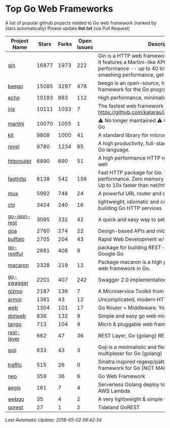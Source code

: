 # Top Go Web Frameworks
A list of popular github projects related to Go web framework (ranked by stars automatically)
Please update **list.txt** (via Pull Request)

| Project Name | Stars | Forks | Open Issues | Description |
| ------------ | ----- | ----- | ----------- | ----------- |
| [gin](https://github.com/gin-gonic/gin) | 16877 | 1973 | 222 | Gin is a HTTP web framework written in Go (Golang). It features a Martini-like API with much better performance -- up to 40 times faster. If you need smashing performance, get yourself some Gin. |
| [beego](https://github.com/astaxie/beego) | 15085 | 3297 | 478 | beego is an open-source, high-performance web framework for the Go programming language. |
| [echo](https://github.com/labstack/echo) | 10193 | 883 | 112 | High performance, minimalist Go web framework |
| [iris](https://github.com/kataras/iris) | 10111 | 1033 | 7 | The fastest web framework for Go in (THIS) Earth https://github.com/kataras/iris/tree/master/_examples |
| [martini](https://github.com/go-martini/martini) | 10070 | 1055 | 1 | ⚠️ No longer maintained ⚠️  Classy web framework for Go |
| [kit](https://github.com/go-kit/kit) | 9808 | 1000 | 41 | A standard library for microservices. |
| [revel](https://github.com/revel/revel) | 9780 | 1234 | 65 | A high productivity, full-stack web framework for the Go language. |
| [httprouter](https://github.com/julienschmidt/httprouter) | 6890 | 690 | 51 | A high performance HTTP request router that scales well |
| [fasthttp](https://github.com/valyala/fasthttp) | 6138 | 542 | 156 | Fast HTTP package for Go. Tuned for high performance. Zero memory allocations in hot paths. Up to 10x faster than net/http |
| [mux](https://github.com/gorilla/mux) | 5992 | 748 | 24 | A powerful URL router and dispatcher for golang. |
| [chi](https://github.com/go-chi/chi) | 3424 | 240 | 16 | lightweight, idiomatic and composable router for building Go HTTP services |
| [go-json-rest](https://github.com/ant0ine/go-json-rest) | 3095 | 332 | 42 | A quick and easy way to setup a RESTful JSON API |
| [goa](https://github.com/goadesign/goa) | 2760 | 274 | 22 | Design-based APIs and microservices in Go |
| [buffalo](https://github.com/gobuffalo/buffalo) | 2705 | 204 | 43 | Rapid Web Development w/ Go |
| [go-restful](https://github.com/emicklei/go-restful) | 2681 | 408 | 9 | package for building REST-style Web Services using Google Go |
| [macaron](https://github.com/go-macaron/macaron) | 2328 | 219 | 12 | Package macaron is a high productive and modular web framework in Go. |
| [go-swagger](https://github.com/go-swagger/go-swagger) | 2201 | 407 | 242 | Swagger 2.0 implementation for go |
| [gizmo](https://github.com/NYTimes/gizmo) | 2187 | 136 | 7 | A Microservice Toolkit from The New York Times |
| [armor](https://github.com/labstack/armor) | 1381 | 43 | 12 | Uncomplicated, modern HTTP server |
| [web](https://github.com/gocraft/web) | 1304 | 101 | 17 | Go Router + Middleware. Your Contexts. |
| [dotweb](https://github.com/devfeel/dotweb) | 836 | 132 | 9 | Simple and easy go web micro framework |
| [tango](https://github.com/lunny/tango) | 713 | 104 | 9 | Micro & pluggable web framework for Go |
| [rest-layer](https://github.com/rs/rest-layer) | 662 | 47 | 36 | REST Layer, Go (golang) REST API framework |
| [goji](https://github.com/goji/goji) | 633 | 43 | 3 | Goji is a minimalistic and flexible HTTP request multiplexer for Go (golang) |
| [traffic](https://github.com/pilu/traffic) | 515 | 26 | 0 | Sinatra inspired regexp/pattern mux and web framework for Go [NOT MAINTAINED] |
| [neo](https://github.com/ivpusic/neo) | 359 | 36 | 6 | Go Web Framework |
| [aegis](https://github.com/tmaiaroto/aegis) | 161 | 7 | 4 | Serverless Golang deploy tool and framework for AWS Lambda |
| [webgo](https://github.com/bnkamalesh/webgo) | 35 | 4 | 2 | A very lightweight & simple web framework for Go |
| [gorest](https://github.com/tideland/gorest) | 27 | 1 | 2 | Tideland GoREST |

*Last Automatic Update: 2018-05-02 09:42:34*